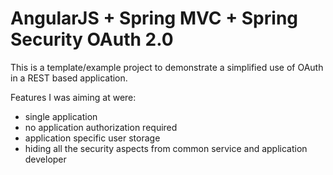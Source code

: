 # AngularJS + Spring MVC + Spring Security OAuth 2.0

This is a template/example project to demonstrate a simplified use of OAuth in a REST based application.

Features I was aiming at were:

* single application
* no application authorization required
* application specific user storage
* hiding all the security aspects from common service and application developer
